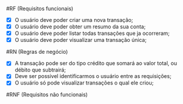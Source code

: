 #RF (Requisitos funcionais)

- [x] O usuário deve poder criar uma nova transação;
- [x] O usuário deve poder obter um resumo da sua conta;
- [x] O usuário deve poder listar todas transações que ja ocorreram;
- [x] O usuário deve poder visualizar uma transação única;

#RN (Regras de negócio)

- [x] A transação pode ser do tipo crédito que somará ao valor total, ou débito que subtrairá;
- [x] Deve ser possivel identificarmos o usuário entre as requisições;
- [x] O usuário só pode visualizar transações o qual ele criou;

#RNF (Requisitos não funcionais)
